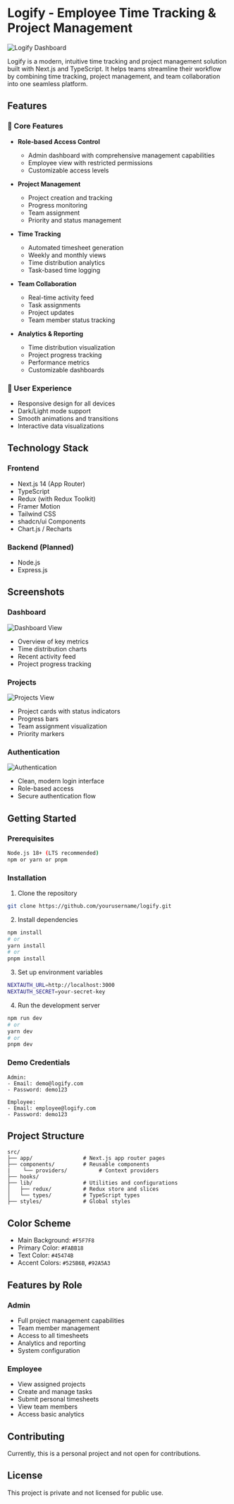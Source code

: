 # Logify - Employee Time Tracking & Project Management

![Logify Dashboard](./pictures_for_readme/main.png)

Logify is a modern, intuitive time tracking and project management solution built with Next.js and TypeScript. It helps teams streamline their workflow by combining time tracking, project management, and team collaboration into one seamless platform.

## Features

### 🎯 Core Features
- **Role-based Access Control**
  - Admin dashboard with comprehensive management capabilities
  - Employee view with restricted permissions
  - Customizable access levels

- **Project Management**
  - Project creation and tracking
  - Progress monitoring
  - Team assignment
  - Priority and status management

- **Time Tracking**
  - Automated timesheet generation
  - Weekly and monthly views
  - Time distribution analytics
  - Task-based time logging

- **Team Collaboration**
  - Real-time activity feed
  - Task assignments
  - Project updates
  - Team member status tracking

- **Analytics & Reporting**
  - Time distribution visualization
  - Project progress tracking
  - Performance metrics
  - Customizable dashboards

### 💫 User Experience
- Responsive design for all devices
- Dark/Light mode support
- Smooth animations and transitions
- Interactive data visualizations

## Technology Stack

### Frontend
- Next.js 14 (App Router)
- TypeScript
- Redux (with Redux Toolkit)
- Framer Motion
- Tailwind CSS
- shadcn/ui Components
- Chart.js / Recharts

### Backend (Planned)
- Node.js
- Express.js

## Screenshots

### Dashboard
![Dashboard View](./pictures_for_readme/dashboard.png)
- Overview of key metrics
- Time distribution charts
- Recent activity feed
- Project progress tracking

### Projects
![Projects View](./pictures_for_readme/projects.png)
- Project cards with status indicators
- Progress bars
- Team assignment visualization
- Priority markers

### Authentication
![Authentication](./pictures_for_readme/login.png)
- Clean, modern login interface
- Role-based access
- Secure authentication flow

## Getting Started

### Prerequisites
```bash
Node.js 18+ (LTS recommended)
npm or yarn or pnpm
```

### Installation
1. Clone the repository
```bash
git clone https://github.com/yourusername/logify.git
```

2. Install dependencies
```bash
npm install
# or
yarn install
# or 
pnpm install
```

3. Set up environment variables
```bash
NEXTAUTH_URL=http://localhost:3000
NEXTAUTH_SECRET=your-secret-key
```

4. Run the development server
```bash
npm run dev
# or
yarn dev
# or
pnpm dev
```

### Demo Credentials
```
Admin:
- Email: demo@logify.com
- Password: demo123

Employee:
- Email: employee@logify.com
- Password: demo123
```

## Project Structure
```
src/
├── app/                # Next.js app router pages
├── components/         # Reusable components
|    └── providers/          # Context providers
├── hooks/              
├── lib/                # Utilities and configurations
│   ├── redux/          # Redux store and slices
│   └── types/          # TypeScript types
├── styles/             # Global styles
```

## Color Scheme
- Main Background: `#F5F7F8`
- Primary Color: `#FABB18`
- Text Color: `#45474B`
- Accent Colors: `#525B6B`, `#92A5A3`

## Features by Role

### Admin
- Full project management capabilities
- Team member management
- Access to all timesheets
- Analytics and reporting
- System configuration

### Employee
- View assigned projects
- Create and manage tasks
- Submit personal timesheets
- View team members
- Access basic analytics

## Contributing
Currently, this is a personal project and not open for contributions.

## License
This project is private and not licensed for public use.
